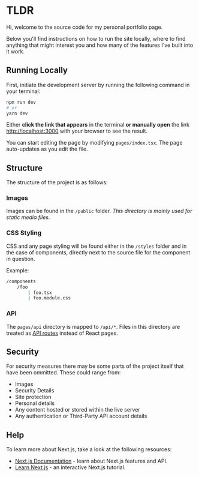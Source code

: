 # TLDR

Hi, welcome to the source code for my personal portfolio page.

Below you'll find instructions on how to run the site locally, where to find anything that might interest you and how many of the features I've built into it work.

## Running Locally

First, initiate the development server by running the following command in your terminal:

```bash
npm run dev
# or
yarn dev
```

Either **click the link that appears** in the terminal **or manually open** the link [http://localhost:3000](http://localhost:3000) with your browser to see the result.

You can start editing the page by modifying `pages/index.tsx`. The page auto-updates as you edit the file.

## Structure

The structure of the project is as follows:

### Images

Images can be found in the `/public` folder. _This directory is mainly used for static media files._

### CSS Styling

CSS and any page styling will be found either in the `/styles` folder and in the case of components, directly next to the source file for the component in question.

Example:

```bash
/components
    /foo
        | foo.tsx
        | foo.module.css
```

### API

The `pages/api` directory is mapped to `/api/*`. Files in this directory are treated as [API routes](https://nextjs.org/docs/api-routes/introduction) instead of React pages.

## Security

For security measures there may be some parts of the project itself that have been ommitted. These could range from:

- Images
- Security Details
- Site protection
- Personal details
- Any content hosted or stored within the live server
- Any authentication or Third-Party API account details

## Help

To learn more about Next.js, take a look at the following resources:

- [Next.js Documentation](https://nextjs.org/docs) - learn about Next.js features and API.
- [Learn Next.js](https://nextjs.org/learn) - an interactive Next.js tutorial.
